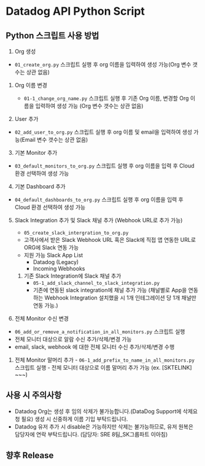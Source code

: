 # Datadog API Python Script

## Python 스크립트 사용 방법

1. Org 생성
  - `01_create_org.py` 스크립트 실행 후 org 이름을 입력하여 생성 가능(Org 변수 갯수는 상관 없음)

  1. Org 이름 변경
     - `01-1_change_org_name.py` 스크립트 실행 후 기존 Org 이름, 변경할 Org 이름을 입력하여 생성 가능
       (Org 변수 갯수는 상관 없음)

2. User 추가
  - `02_add_user_to_org.py` 스크립트 실행 후 org 이름 및 email을 입력하여 생성 가능(Email 변수 갯수는 상관 없음)

3. 기본 Monitor 추가
  - `03_default_monitors_to_org.py` 스크립트 실행 후 org 이름을 입력 후 Cloud 환경 선택하여 생성 가능

4. 기본 Dashboard 추가
  - `04_default_dashboards_to_org.py` 스크립트 실행 후 org 이름을 입력 후 Cloud 환경 선택하여 생성 가능

5. Slack Integration 추가 및 Slack 채널 추가 (Webhook URL로 추가 가능)
   - `05_create_slack_intergration_to_org.py`
   - 고객사에서 받은 Slack Webhook URL 혹은 Slack에 직접 앱 연동한 URL로 ORG에 Slack 연동 가능
   - 지원 가능 Slack App List
     - Datadog (Legacy)
     - Incoming Webhooks

   1. 기존 Slack Integration에 Slack 채널 추가
      - `05-1_add_slack_channel_to_slack_integration.py`
      - 기존에 연동된 slack integration에 채널 추가 가능
        (채널별로 App을 연동하는 Webhook Integration 설치했을 시 1개 인테그레이션 당 1개 채널만 연동 가능.)

6. 전체 Monitor 수신 변경
  - `06_add_or_remove_a_notification_in_all_monitors.py` 스크립트 실행
  - 전체 모니터 대상으로 알람 수신 추가/삭제/변경 가능
  - email, slack, webhook 에 대한 전체 모니터 수신 추가/삭제/변경 수행

  1. 전체 Monitor 말머리 추가
    - `06-1_add_prefix_to_name_in_all_monitors.py` 스크립트 실행
    - 전체 모니터 대상으로 이름 말머리 추가 가능 (ex. [SKTELINK] ~~~)


## 사용 시 주의사항
- Datadog Org는 생성 후 임의 삭제가 불가능합니다.(DataDog Support에 삭제요청 필요) 생성 시 신중하게 이름 기입 부탁드립니다.
- Datadog 유저 추가 시 disable은 가능하지만 삭제는 불가능하므로, 유저 원복은 담당자에 연락 부탁드립니다. (담당자: SRE 8팀_SK그룹파트 이아침)

## 향후 Release
